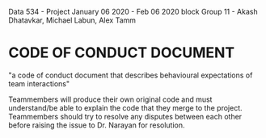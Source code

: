 Data 534 - Project
January 06 2020 - Feb 06 2020 block
Group 11 - Akash Dhatavkar, Michael Labun, Alex Tamm


# CODE OF CONDUCT DOCUMENT

"a code of conduct document that describes behavioural expectations of team interactions"

Teammembers will produce their own original code and must understand/be able to explain the code that they merge to the project. Teammembers should try to resolve any disputes between each other before raising the issue to Dr. Narayan for resolution.





